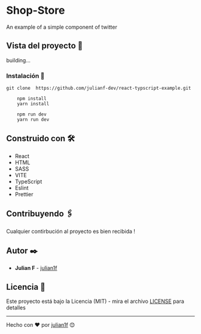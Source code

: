 # Shop-Store

An example of a simple component of twitter 

## Vista del proyecto 🚀

building...

### Instalación 🔧

```
git clone  https://github.com/julianf-dev/react-typscript-example.git
```

```
    npm install
    yarn install
```

```
    npm run dev
    yarn run dev
```

## Construido con 🛠️

- React
- HTML
- SASS
- VITE
- TypeScript
- Eslint
- Prettier

## Contribuyendo 🖇️

Cualquier contirbución al proyecto es bien recibida !

## Autor ✒️

- **Julian F** - [julian1f](https://github.com/julianf-dev)

## Licencia 📄

Este proyecto está bajo la Licencia (MIT) - mira el archivo [LICENSE](LICENSE) para detalles

---

Hecho con ❤️ por [julian1f](https://github.com/julianf-dev) 😊